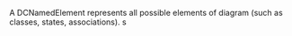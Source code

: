 A DCNamedElement represents all possible elements of diagram (such as classes, states, associations). s